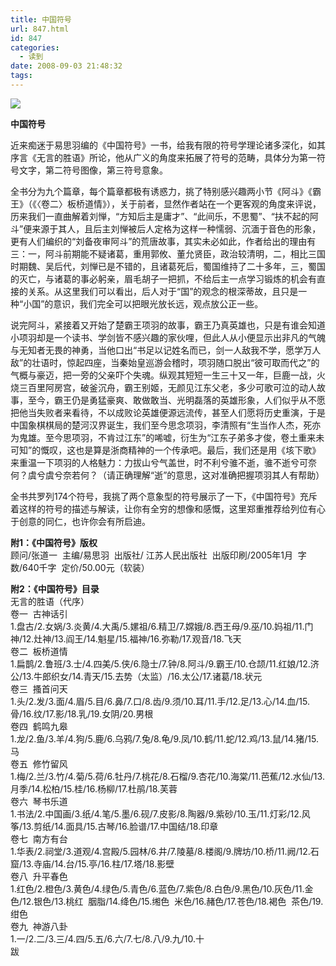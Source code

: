 ```yaml
---
title: 中国符号
url: 847.html
id: 847
categories:
  - 读到
date: 2008-09-03 21:48:32
tags:
---
```


![](http://photo.guolaijie.com/rooufer/attachments/month_0809/320089321480.jpg)  
  

**中国符号**

  
近来痴迷于易思羽编的《中国符号》一书，给我有限的符号学理论诸多深化，如其序言《无言的胜语》所论，他从广义的角度来拓展了符号的范畴，具体分为第一符号文字，第二符号图像，第三符号意象。  
  
全书分为九个篇章，每个篇章都极有诱惑力，挑了特别感兴趣两小节《阿斗》《霸王》（《〈卷二〉板桥道情》），关于前者，显然作者站在一个更客观的角度来评说，历来我们一直曲解着刘惮，“方知后主是庸才”、“此间乐，不思蜀”、“扶不起的阿斗”便来源于其人，且后主刘惮被后人定格为这样一种懦弱、沉湎于音色的形象，更有人们编织的“刘备夜审阿斗”的荒唐故事，其实未必如此，作者给出的理由有三：一，阿斗前期能不疑诸葛，重用郭攸、董允贤臣，政治较清明，二，相比三国时期魏、吴后代，刘惮已是不错的，且诸葛死后，蜀国维持了二十多年，三，蜀国的灭亡，与诸葛的事必躬亲，眉毛胡子一把抓，不给后主一点学习锻炼的机会有直接的关系。从这里我们可以看出，后人对于“国”的观念的根深蒂故，且只是一种“小国”的意识，我们完全可以把眼光放长远，观点放公正一些。  
  
说完阿斗，紧接着又开始了楚霸王项羽的故事，霸王乃真英雄也，只是有谁会知道小项羽却是一个读书、学剑皆不感兴趣的家伙哩，但此人从小便显示出非凡的气魄与无知者无畏的神勇，当他口出“书足以记姓名而已，剑一人敌我不学，愿学万人敌”的壮语时，惊起四座，当秦始皇巡游会稽时，项羽随口脱出“彼可取而代之”的气概与豪迈，把一旁的父亲吓个失魂。纵观其短短一生三十又一年，巨鹿一战，火烧三百里阿房宫，破釜沉舟，霸王别姬，无颜见江东父老，多少可歌可泣的动人故事，至今，霸王仍是勇猛豪爽、敢做敢当、光明磊落的英雄形象，人们似乎从不愿把他当失败者来看待，不以成败论英雄便源远流传，甚至人们愿将历史重演，于是中国象棋棋局的楚河汉界诞生，我们至今思念项羽，李清照有“生当作人杰，死亦为鬼雄。至今思项羽，不肯过江东”的唏嘘，衍生为“江东子弟多才俊，卷土重来未可知”的慨叹，这也是算是浙商精神的一个传承吧。最后，我们还是用《垓下歌》来重温一下项羽的人格魅力：力拔山兮气盖世，时不利兮骓不逝，骓不逝兮可奈何？虞兮虞兮奈若何？（请正确理解“逝”的意思，这对准确把握项羽其人有帮助）  
  
全书共罗列174个符号，我挑了两个意象型的符号展示了一下，《中国符号》充斥着这样的符号的描述与解读，让你有全穷的想像和感慨，这里郑重推荐给列位有心于创意的同仁，也许你会有所启迪。  
  
  
**附1：《中国符号》版权**  
顾问/张道一  主编/易思羽  出版社/ 江苏人民出版社  出版印刷/2005年1月  字数/640千字  定价/50.00元（软装）  
  
**附2：《中国符号》目录**  
无言的胜语（代序）  
卷一  古神话引  
1.盘古/2.女娲/3.炎黄/4.大禹/5.嫘祖/6.精卫/7.嫦娥/8.西王母/9.巫/10.妈祖/11.门神/12.灶神/13.阎王/14.魁星/15.福神/16.弥勒/17.观音/18.飞天  
卷二  板桥道情  
1.扁鹊/2.鲁班/3.士/4.四美/5.侠/6.隐士/7.钟/8.阿斗/9.霸王/10.仓颉/11.红娘/12.济公/13.牛郎织女/14.青天/15.去势（太监）/16.太公/17.诸葛/18.状元  
卷三  搔首问天  
1.头/2.发/3.面/4.眉/5.目/6.鼻/7.口/8.齿/9.须/10.耳/11.手/12.足/13.心/14.血/15.骨/16.纹/17.影/18.乳/19.女阴/20.男根  
卷四  鹤鸣九皋  
1.龙/2.鱼/3.羊/4.狗/5.鹿/6.乌鸦/7.兔/8.龟/9.凤/10.鹤/11.蛇/12.鸡/13.鼠/14.猪/15.马  
卷五  修竹留风  
1.梅/2.兰/3.竹/4.菊/5.荷/6.牡丹/7.桃花/8.石榴/9.杏花/10.海棠/11.芭蕉/12.水仙/13.月季/14.松柏/15.桂/16.杨柳/17.杜鹃/18.芙蓉  
卷六  琴书乐道  
1.书法/2.中国画/3.纸/4.笔/5.墨/6.砚/7.皮影/8.陶器/9.紫砂/10.玉/11.灯彩/12.风筝/13.剪纸/14.面具/15.古琴/16.脸谱/17.中国结/18.印章  
卷七  南方有台  
1.华表/2.祠堂/3.道观/4.宫殿/5.园林/6.井/7.陵墓/8.楼阁/9.牌坊/10.桥/11.阙/12.石窟/13.寺庙/14.台/15.亭/16.柱/17.塔/18.影壁  
卷八  升平春色  
1.红色/2.橙色/3.黄色/4.绿色/5.青色/6.蓝色/7.紫色/8.白色/9.黑色/10.灰色/11.金色/12.银色/13.桃红  胭脂/14.绛色/15.缃色  米色/16.赭色/17.苍色/18.褐色  茶色/19.绀色  
卷九  神游八卦  
1.一/2.二/3.三/4.四/5.五/6.六/7.七/8.八/9.九/10.十  
跋